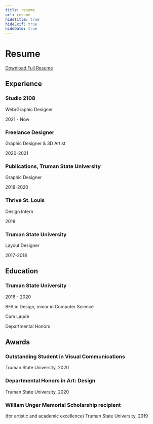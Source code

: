 ```yaml
---
title: resume
url: resume
hideTitle: true
hideExif: true
hideDate: true
---
```


# Resume 


<div class="button" style="margin-top: 10px;"><a href="/files/Rebecca-Comas-Resume-2023.pdf" target="_blank">Download Full Resume</a></div>

## Experience

### Studio 2108
Web/Graphic Designer

2021 - Now

### Freelance Designer
Graphic Designer & 3D Artist

2020-2021

### Publications, Truman State University
Graphic Designer

2018-2020

### Thrive St. Louis
Design Intern

2018

### Truman State University
Layout Designer

2017-2018


## Education

### Truman State University
2016 - 2020

BFA in Design, minor in Computer Science

Cum Laude

Departmental Honors

## Awards

### Outstanding Student in Visual Communications
Truman State University, 2020

### Departmental Honors in Art: Design
Truman State University, 2020

### William Unger Memorial Scholarship recipient
(for artistic and academic excellence)
Truman State University, 2019

